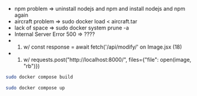 * npm problem => uninstall nodejs and npm and install nodejs and npm again
* aircraft problem => sudo docker load < aircraft.tar
* lack of space => sudo docker system prune -a
* Internal Server Error 500 => ???? 
* 1. w/ const response = await fetch('/api/modify/' on Image.jsx (18)
* 1. w/ requests.post("http://localhost:8000/", files={"file": open(image, "rb")})
```sh
sudo docker compose build
```

```sh
sudo docker compose up
```